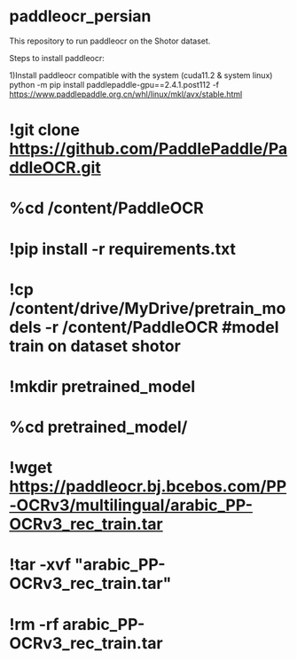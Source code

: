 # paddleocr_persian

This repository to run paddleocr on the Shotor dataset.


Steps to install paddleocr:

1)Install paddleocr compatible with the system (cuda11.2 & system linux)
python -m pip install paddlepaddle-gpu==2.4.1.post112 -f https://www.paddlepaddle.org.cn/whl/linux/mkl/avx/stable.html


# !git clone https://github.com/PaddlePaddle/PaddleOCR.git
# %cd /content/PaddleOCR
# !pip install -r requirements.txt
# !cp /content/drive/MyDrive/pretrain_models -r /content/PaddleOCR #model train on dataset shotor
# !mkdir pretrained_model
# %cd pretrained_model/
# !wget  https://paddleocr.bj.bcebos.com/PP-OCRv3/multilingual/arabic_PP-OCRv3_rec_train.tar
# !tar -xvf "arabic_PP-OCRv3_rec_train.tar"
# !rm -rf arabic_PP-OCRv3_rec_train.tar

